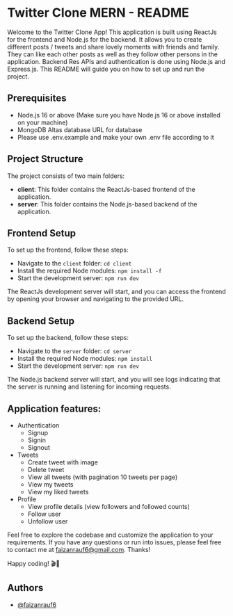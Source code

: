 # Twitter Clone MERN - README

Welcome to the Twitter Clone App! This application is built using ReactJs for the frontend and Node.js for the backend. It allows you to create different posts / tweets and share lovely moments with friends and family. They can like each other posts as well as they follow other persons in the application. Backend Res APIs and authentication is done using Node.js and Express.js. This README will guide you on how to set up and run the project.

## Prerequisites

- Node.js 16 or above (Make sure you have Node.js 16 or above installed on your machine)
- MongoDB Altas database URL for database
- Please use .env.example and make your own .env file according to it

## Project Structure

The project consists of two main folders:

- **client**: This folder contains the ReactJs-based frontend of the application.
- **server**: This folder contains the Node.js-based backend of the application.

## Frontend Setup

To set up the frontend, follow these steps:

- Navigate to the `client` folder: `cd client`
- Install the required Node modules: `npm install -f`
- Start the development server: `npm run dev`

The ReactJs development server will start, and you can access the frontend by opening your browser and navigating to the provided URL.

## Backend Setup

To set up the backend, follow these steps:

- Navigate to the `server` folder: `cd server`
- Install the required Node modules: `npm install`
- Start the development server: `npm run dev`

The Node.js backend server will start, and you will see logs indicating that the server is running and listening for incoming requests.

## Application features:

- Authentication
  - Signup
  - Signin
  - Signout
- Tweets
  - Create tweet with image
  - Delete tweet
  - View all tweets (with pagination 10 tweets per page)
  - View my tweets
  - View my liked tweets
- Profile
  - View profile details (view followers and followed counts)
  - Follow user
  - Unfollow user

Feel free to explore the codebase and customize the application to your requirements. If you have any questions or run into issues, please feel free to contact me at faizanrauf6@gmail.com. Thanks!

Happy coding! 🎬🍿

## Authors

- [@faizanrauf6](https://www.github.com/faizanrauf6)

